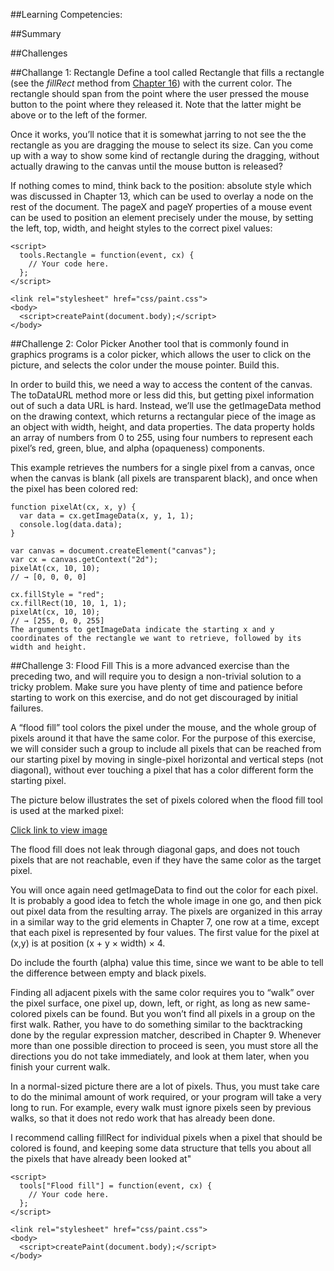 ##Learning Competencies:

##Summary


##Challenges

##Challange 1: Rectangle
Define a tool called Rectangle that fills a rectangle (see the *fillRect* method from <a href="http://eloquentjavascript.net/16_canvas.html#fill_stroke">Chapter 16</a>) with the current color. The rectangle should span from the point where the user pressed the mouse button to the point where they released it. Note that the latter might be above or to the left of the former.

Once it works, you’ll notice that it is somewhat jarring to not see the the rectangle as you are dragging the mouse to select its size. Can you come up with a way to show some kind of rectangle during the dragging, without actually drawing to the canvas until the mouse button is released?

If nothing comes to mind, think back to the position: absolute style which was discussed in Chapter 13, which can be used to overlay a node on the rest of the document. The pageX and pageY properties of a mouse event can be used to position an element precisely under the mouse, by setting the left, top, width, and height styles to the correct pixel values:

```
<script>
  tools.Rectangle = function(event, cx) {
    // Your code here.
  };
</script>

<link rel="stylesheet" href="css/paint.css">
<body>
  <script>createPaint(document.body);</script>
</body>
```

##Challenge 2: Color Picker
Another tool that is commonly found in graphics programs is a color picker, which allows the user to click on the picture, and selects the color under the mouse pointer. Build this.

In order to build this, we need a way to access the content of the canvas. The toDataURL method more or less did this, but getting pixel information out of such a data URL is hard. Instead, we’ll use the getImageData method on the drawing context, which returns a rectangular piece of the image as an object with width, height, and data properties. The data property holds an array of numbers from 0 to 255, using four numbers to represent each pixel’s red, green, blue, and alpha (opaqueness) components.

This example retrieves the numbers for a single pixel from a canvas, once when the canvas is blank (all pixels are transparent black), and once when the pixel has been colored red:

```
function pixelAt(cx, x, y) {
  var data = cx.getImageData(x, y, 1, 1);
  console.log(data.data);
}

var canvas = document.createElement("canvas");
var cx = canvas.getContext("2d");
pixelAt(cx, 10, 10);
// → [0, 0, 0, 0]

cx.fillStyle = "red";
cx.fillRect(10, 10, 1, 1);
pixelAt(cx, 10, 10);
// → [255, 0, 0, 255]
The arguments to getImageData indicate the starting x and y coordinates of the rectangle we want to retrieve, followed by its width and height.
```

##Challenge 3: Flood Fill
This is a more advanced exercise than the preceding two, and will require you to design a non-trivial solution to a tricky problem. Make sure you have plenty of time and patience before starting to work on this exercise, and do not get discouraged by initial failures.

A “flood fill” tool colors the pixel under the mouse, and the whole group of pixels around it that have the same color. For the purpose of this exercise, we will consider such a group to include all pixels that can be reached from our starting pixel by moving in single-pixel horizontal and vertical steps (not diagonal), without ever touching a pixel that has a color different form the starting pixel.

The picture below illustrates the set of pixels colored when the flood fill tool is used at the marked pixel:

<a href="http://eloquentjavascript.net/19_paint.html">Click link to view image</a>

The flood fill does not leak through diagonal gaps, and does not touch pixels that are not reachable, even if they have the same color as the target pixel.

You will once again need getImageData to find out the color for each pixel. It is probably a good idea to fetch the whole image in one go, and then pick out pixel data from the resulting array. The pixels are organized in this array in a similar way to the grid elements in Chapter 7, one row at a time, except that each pixel is represented by four values. The first value for the pixel at (x,y) is at position (x + y × width) × 4.

Do include the fourth (alpha) value this time, since we want to be able to tell the difference between empty and black pixels.

Finding all adjacent pixels with the same color requires you to “walk” over the pixel surface, one pixel up, down, left, or right, as long as new same-colored pixels can be found. But you won’t find all pixels in a group on the first walk. Rather, you have to do something similar to the backtracking done by the regular expression matcher, described in Chapter 9. Whenever more than one possible direction to proceed is seen, you must store all the directions you do not take immediately, and look at them later, when you finish your current walk.

In a normal-sized picture there are a lot of pixels. Thus, you must take care to do the minimal amount of work required, or your program will take a very long to run. For example, every walk must ignore pixels seen by previous walks, so that it does not redo work that has already been done.

I recommend calling fillRect for individual pixels when a pixel that should be colored is found, and keeping some data structure that tells you about all the pixels that have already been looked at"

```
<script>
  tools["Flood fill"] = function(event, cx) {
    // Your code here.
  };
</script>

<link rel="stylesheet" href="css/paint.css">
<body>
  <script>createPaint(document.body);</script>
</body>
```

